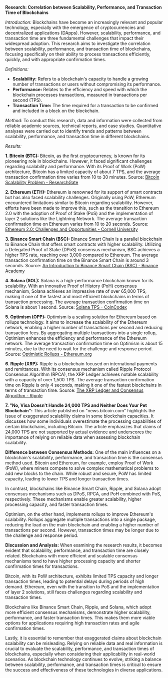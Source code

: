 **Research: Correlation between Scalability, Performance, and Transaction Time of Blockchains**

*Introduction:*
Blockchains have become an increasingly relevant and popular technology, especially with the emergence of cryptocurrencies and decentralized applications (DApps). However, scalability, performance, and transaction time are three fundamental challenges that impact their widespread adoption. This research aims to investigate the correlation between scalability, performance, and transaction time of blockchains, focusing specifically on their ability to process transactions efficiently, quickly, and with appropriate confirmation times.

*Definitions:*
- **Scalability:** Refers to a blockchain's capacity to handle a growing number of transactions or users without compromising its performance.
- **Performance:** Relates to the efficiency and speed with which the blockchain processes transactions, measured in transactions per second (TPS).
- **Transaction Time:** The time required for a transaction to be confirmed and included in a block on the blockchain.

*Method:*
To conduct this research, data and information were collected from reliable academic sources, technical reports, and case studies. Quantitative analyses were carried out to identify trends and patterns between scalability, performance, and transaction time in different blockchains.

*Results:*

**1. Bitcoin (BTC):**
Bitcoin, as the first cryptocurrency, is known for its pioneering role in blockchains. However, it faced significant challenges regarding scalability and performance. With its Proof of Work (PoW) architecture, Bitcoin has a limited capacity of about 7 TPS, and the average transaction confirmation time varies from 10 to 30 minutes. Source: [Bitcoin Scalability Problem - ResearchGate](https://www.researchgate.net/publication/313503768_Bitcoin_Scalability_Problem)

**2. Ethereum (ETH):**
Ethereum is renowned for its support of smart contracts but has also faced scalability challenges. Originally using PoW, Ethereum encountered limitations similar to Bitcoin regarding scalability. However, efforts have been made to improve this, such as the transition to Ethereum 2.0 with the adoption of Proof of Stake (PoS) and the implementation of layer 2 solutions like the Lightning Network. The average transaction confirmation time on Ethereum varies from 10 to 20 seconds. Source: [Ethereum 2.0: Challenges and Opportunities - Cornell University](https://arxiv.org/abs/2001.08966)

**3. Binance Smart Chain (BSC):**
Binance Smart Chain is a parallel blockchain to Binance Chain that offers smart contracts with higher scalability. Utilizing a Delegated Proof of Stake (DPoS) consensus mechanism, BSC achieves a higher TPS rate, reaching over 3,000 compared to Ethereum. The average transaction confirmation time on the Binance Smart Chain is around 3 seconds. Source: [An Introduction to Binance Smart Chain (BSC) - Binance Academy](https://academy.binance.com/en/articles/an-introduction-to-binance-smart-chain-bsc)

**4. Solana (SOL):**
Solana is a high-performance blockchain known for its scalability. With an innovative Proof of History (PoH) consensus mechanism, Solana achieves an impressive rate of over 65,000 TPS, making it one of the fastest and most efficient blockchains in terms of transaction processing. The average transaction confirmation time on Solana is about 1 second. Source: [Solana TPS - CoinCodex](https://coincodex.com/article/24666/solana-tps/)

**5. Optimism (OPP):**
Optimism is a scaling solution for Ethereum based on rollups technology. It aims to increase the scalability of the Ethereum network, enabling a higher number of transactions per second and reducing transaction fees. By aggregating multiple transactions into a single rollup, Optimism enhances the efficiency and performance of the Ethereum network. The average transaction confirmation time on Optimism is about 15 minutes, due to the need to wait for the challenge and response period. Source: [Optimistic Rollups - Ethereum.org](https://ethereum.org/en/developers/docs/scaling/optimistic-rollups/)

**6. Ripple (XRP):**
Ripple is a blockchain focused on international payments and remittances. With its consensus mechanism called Ripple Protocol Consensus Algorithm (RPCA), the XRP Ledger achieves notable scalability with a capacity of over 1,500 TPS. The average transaction confirmation time on Ripple is only 4 seconds, making it one of the fastest blockchains in terms of transaction time. Source: [The XRP Ledger and Consensus Algorithm - Ripple](https://ripple.com/xrp/)

**7. "No, Visa Doesn't Handle 24,000 TPS and Neither Does Your Pet Blockchain":**
This article published on "news.bitcoin.com" highlights the issue of exaggerated scalability claims in some blockchain capacities. It discusses how some individuals overestimate the processing capabilities of certain blockchains, including Bitcoin. The article emphasizes that claims of 24,000 TPS are not supported by actual evidence and underscores the importance of relying on reliable data when assessing blockchain scalability.

**Difference between Consensus Methods:**
One of the main influences on a blockchain's scalability, performance, and transaction time is the consensus method used. Bitcoin and Ethereum, for example, employ Proof of Work (PoW), where miners compete to solve complex mathematical problems to add new blocks to the chain. While robust and secure, PoW has limited capacity, leading to lower TPS and longer transaction times.

In contrast, blockchains like Binance Smart Chain, Ripple, and Solana adopt consensus mechanisms such as DPoS, RPCA, and PoH combined with PoS, respectively. These mechanisms enable greater scalability, higher processing capacity, and faster transaction times.

Optimism, on the other hand, implements rollups to improve Ethereum's scalability. Rollups aggregate multiple transactions into a single package, reducing the load on the main blockchain and enabling a higher number of transactions per second. However, transaction times may be longer due to the challenge and response period.

**Discussion and Analysis:** 
When examining the research results, it becomes evident that scalability, performance, and transaction time are closely related. Blockchains with more efficient and scalable consensus mechanisms tend to have higher processing capacity and shorter confirmation times for transactions.

Bitcoin, with its PoW architecture, exhibits limited TPS capacity and longer transaction times, leading to potential delays during periods of high demand. Ethereum, even with the transition to PoS and the implementation of layer 2 solutions, still faces challenges regarding scalability and transaction times.

Blockchains like Binance Smart Chain, Ripple, and Solana, which adopt more efficient consensus mechanisms, demonstrate higher scalability, performance, and faster transaction times. This makes them more viable options for applications requiring high transaction rates and agile confirmation times.

Lastly, it is essential to remember that exaggerated claims about blockchain scalability can be misleading. Relying on reliable data and real information is crucial to evaluate the scalability, performance, and transaction times of blockchains, especially when considering their applicability in real-world scenarios. As blockchain technology continues to evolve, striking a balance between scalability, performance, and transaction times is critical to ensure the success and effectiveness of these technologies in diverse applications.

